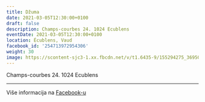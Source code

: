 ```yaml
---
title: Džuma
date: 2021-03-05T12:30:00+0100
draft: false
description: Champs-courbes 24. 1024 Ecublens
eventDate: 2021-03-05T12:30:00+0100
location: Écublens, Vaud
facebook_id: '254713972954306'
weight: 30
image: https://scontent-sjc3-1.xx.fbcdn.net/v/t1.6435-9/155294275_3695079563921169_4909597834044538694_n.jpg?_nc_cat=101&ccb=1-7&_nc_sid=9e60e4&_nc_ohc=yaaOIdXGnfsQ7kNvwFonHPf&_nc_oc=AdnwdookRHSaU3xHHJaGxMv7yW6Gn4vUK3RAPS03shXEN5m1r7RGXrdeasZ11Junc_w&_nc_zt=23&_nc_ht=scontent-sjc3-1.xx&edm=ABTKTjYEAAAA&_nc_gid=d6l7-cw7UfLDdrrl0m5N-g&oh=00_AfLYt2fMAd1iR1_atXmxNwb946QgUHez0-_NlqYlKUFUKw&oe=686488DB
---
```


Champs-courbes 24. 1024 Ecublens

---

Više informacija na [Facebook-u](https://facebook.com/events/254713972954306)